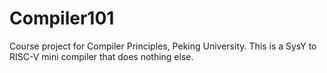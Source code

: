 # Compiler101
Course project for Compiler Principles, Peking University. This is a SysY to RISC-V mini compiler that does nothing else.
